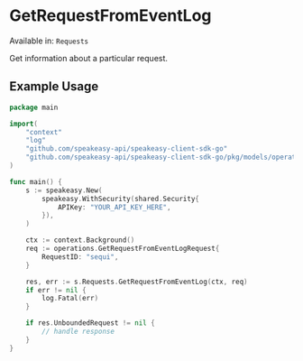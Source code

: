 # GetRequestFromEventLog
Available in: `Requests`

Get information about a particular request.

## Example Usage
```go
package main

import(
	"context"
	"log"
	"github.com/speakeasy-api/speakeasy-client-sdk-go"
	"github.com/speakeasy-api/speakeasy-client-sdk-go/pkg/models/operations"
)

func main() {
    s := speakeasy.New(
        speakeasy.WithSecurity(shared.Security{
            APIKey: "YOUR_API_KEY_HERE",
        }),
    )

    ctx := context.Background()    
    req := operations.GetRequestFromEventLogRequest{
        RequestID: "sequi",
    }

    res, err := s.Requests.GetRequestFromEventLog(ctx, req)
    if err != nil {
        log.Fatal(err)
    }

    if res.UnboundedRequest != nil {
        // handle response
    }
}
```